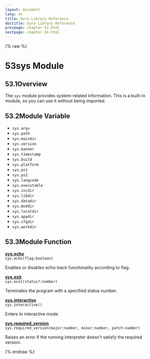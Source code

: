 ```yaml
---
layout: document
lang: en
title: Gura Library Reference
doctitle: Gura Library Reference
prevpage: chapter-52.html
nextpage: chapter-54.html
---
```

{% raw %}
<h1><span class="caption-index-1">53</span>sys Module</h1>
<h2><span class="caption-index-2">53.1</span><a name="anchor-53-1"></a>Overview</h2>
<p>
The <code class="highlighter-rouge">sys</code> module provides system-related information. This is a built-in module, so you can use it without being imported.
</p>
<h2><span class="caption-index-2">53.2</span><a name="anchor-53-2"></a>Module Variable</h2>
<ul>
<li><code class="highlighter-rouge">sys.argv</code></li>
<li><code class="highlighter-rouge">sys.path</code></li>
<li><code class="highlighter-rouge">sys.maindir</code></li>
<li><code class="highlighter-rouge">sys.version</code></li>
<li><code class="highlighter-rouge">sys.banner</code></li>
<li><code class="highlighter-rouge">sys.timestamp</code></li>
<li><code class="highlighter-rouge">sys.build</code></li>
<li><code class="highlighter-rouge">sys.platform</code></li>
<li><code class="highlighter-rouge">sys.ps1</code></li>
<li><code class="highlighter-rouge">sys.ps2</code></li>
<li><code class="highlighter-rouge">sys.langcode</code></li>
<li><code class="highlighter-rouge">sys.executable</code></li>
<li><code class="highlighter-rouge">sys.incdir</code></li>
<li><code class="highlighter-rouge">sys.libdir</code></li>
<li><code class="highlighter-rouge">sys.datadir</code></li>
<li><code class="highlighter-rouge">sys.moddir</code></li>
<li><code class="highlighter-rouge">sys.localdir</code></li>
<li><code class="highlighter-rouge">sys.appdir</code></li>
<li><code class="highlighter-rouge">sys.cfgdir</code></li>
<li><code class="highlighter-rouge">sys.workdir</code></li>
</ul>
<h2><span class="caption-index-2">53.3</span><a name="anchor-53-3"></a>Module Function</h2>
<p>
<div><strong style="text-decoration:underline">sys.echo</strong></div>
<div style="margin-bottom:1em"><code>sys.echo(flag:boolean)</code></div>
Enables or disables echo-back functionality according to flag.
</p>
<p>
<div><strong style="text-decoration:underline">sys.exit</strong></div>
<div style="margin-bottom:1em"><code>sys.exit(status?:number)</code></div>
Terminates the program with a specified status number.
</p>
<p>
<div><strong style="text-decoration:underline">sys.interactive</strong></div>
<div style="margin-bottom:1em"><code>sys.interactive()</code></div>
Enters to interactive mode.
</p>
<p>
<div><strong style="text-decoration:underline">sys.required_version</strong></div>
<div style="margin-bottom:1em"><code>sys.required_version(major:number, minor:number, patch:number)</code></div>
Raises an error if the running interpreter doesn't satisfy the required version.
</p>
<p />

{% endraw %}
